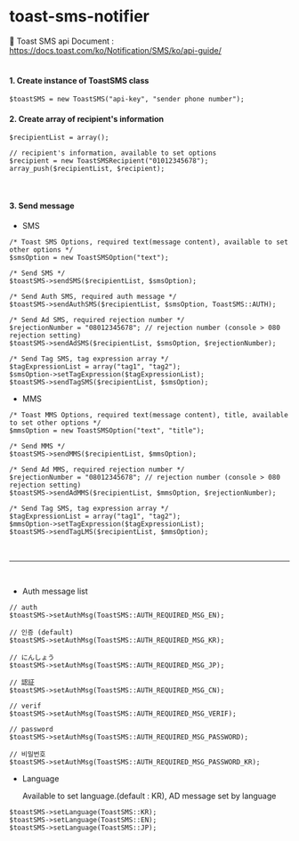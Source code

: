 # toast-sms-notifier

🔗 Toast SMS api Document : https://docs.toast.com/ko/Notification/SMS/ko/api-guide/
<br><br>

<h4>1. Create instance of ToastSMS class </h4>

```
$toastSMS = new ToastSMS("api-key", "sender phone number");
```

<h4>2. Create array of recipient's information </h4>

```
$recipientList = array();

// recipient's information, available to set options
$recipient = new ToastSMSRecipient("01012345678");
array_push($recipientList, $recipient);
```
<br>
<h4>3. Send message </h4>

- SMS
```
/* Toast SMS Options, required text(message content), available to set other options */
$smsOption = new ToastSMSOption("text");

/* Send SMS */
$toastSMS->sendSMS($recipientList, $smsOption);

/* Send Auth SMS, required auth message */
$toastSMS->sendAuthSMS($recipientList, $smsOption, ToastSMS::AUTH);

/* Send Ad SMS, required rejection number */
$rejectionNumber = "08012345678"; // rejection number (console > 080 rejection setting)
$toastSMS->sendAdSMS($recipientList, $smsOption, $rejectionNumber);

/* Send Tag SMS, tag expression array */
$tagExpressionList = array("tag1", "tag2");
$smsOption->setTagExpression($tagExpressionList);
$toastSMS->sendTagSMS($recipientList, $smsOption);
```

- MMS
```
/* Toast MMS Options, required text(message content), title, available to set other options */
$mmsOption = new ToastSMSOption("text", "title");

/* Send MMS */
$toastSMS->sendMMS($recipientList, $mmsOption);

/* Send Ad MMS, required rejection number */
$rejectionNumber = "08012345678"; // rejection number (console > 080 rejection setting)
$toastSMS->sendAdMMS($recipientList, $mmsOption, $rejectionNumber);

/* Send Tag SMS, tag expression array */
$tagExpressionList = array("tag1", "tag2");
$mmsOption->setTagExpression($tagExpressionList);
$toastSMS->sendTagLMS($recipientList, $mmsOption);
```

<br><hr><br>
- Auth message list 
```
// auth
$toastSMS->setAuthMsg(ToastSMS::AUTH_REQUIRED_MSG_EN);

// 인증 (default)
$toastSMS->setAuthMsg(ToastSMS::AUTH_REQUIRED_MSG_KR);

// にんしょう
$toastSMS->setAuthMsg(ToastSMS::AUTH_REQUIRED_MSG_JP);

// 認証
$toastSMS->setAuthMsg(ToastSMS::AUTH_REQUIRED_MSG_CN);

// verif
$toastSMS->setAuthMsg(ToastSMS::AUTH_REQUIRED_MSG_VERIF);

// password
$toastSMS->setAuthMsg(ToastSMS::AUTH_REQUIRED_MSG_PASSWORD);

// 비밀번호
$toastSMS->setAuthMsg(ToastSMS::AUTH_REQUIRED_MSG_PASSWORD_KR);
```

- Language

  Available to set language.(default : KR), AD message set by language 
```
$toastSMS->setLanguage(ToastSMS::KR);
$toastSMS->setLanguage(ToastSMS::EN);
$toastSMS->setLanguage(ToastSMS::JP);
```
